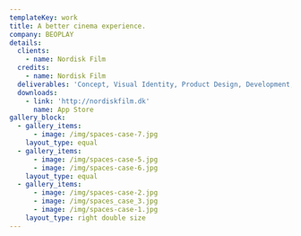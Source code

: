 ```yaml
---
templateKey: work
title: A better cinema experience.
company: BEOPLAY
details:
  clients:
    - name: Nordisk Film
  credits:
    - name: Nordisk Film
  deliverables: 'Concept, Visual Identity, Product Design, Development, Backend Development.'
  downloads:
    - link: 'http://nordiskfilm.dk'
      name: App Store
gallery_block:
  - gallery_items:
      - image: /img/spaces-case-7.jpg
    layout_type: equal
  - gallery_items:
      - image: /img/spaces-case-5.jpg
      - image: /img/spaces-case-6.jpg
    layout_type: equal
  - gallery_items:
      - image: /img/spaces-case-2.jpg
      - image: /img/spaces_case_3.jpg
      - image: /img/spaces-case-1.jpg
    layout_type: right double size
---
```


